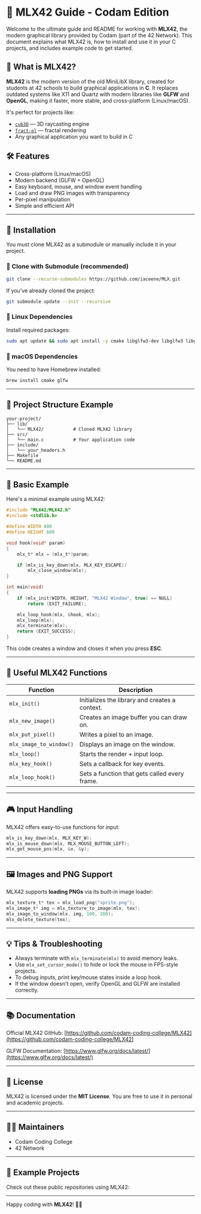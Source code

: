 # 🚀 MLX42 Guide - Codam Edition

Welcome to the ultimate guide and README for working with **MLX42**, the modern graphical library provided by Codam (part of the 42 Network). This document explains what MLX42 is, how to install and use it in your C projects, and includes example code to get started.

## 📌 What is MLX42?

**MLX42** is the modern version of the old MiniLibX library, created for students at 42 schools to build graphical applications in **C**. It replaces outdated systems like X11 and Quartz with modern libraries like **GLFW** and **OpenGL**, making it faster, more stable, and cross-platform (Linux/macOS).

It's perfect for projects like:

- [`cub3D`](https://github.com/42Paris/42cursus-cub3d) — 3D raycasting engine
- [`fract-ol`](https://github.com/42Paris/42cursus-fract-ol) — fractal rendering
- Any graphical application you want to build in C

## 🛠️ Features

- Cross-platform (Linux/macOS)
- Modern backend (GLFW + OpenGL)
- Easy keyboard, mouse, and window event handling
- Load and draw PNG images with transparency
- Per-pixel manipulation
- Simple and efficient API

---

## 🔧 Installation

You must clone MLX42 as a submodule or manually include it in your project.

### 🧱 Clone with Submodule (recommended)

```bash
git clone --recurse-submodules https://github.com/iaceene/MLX.git
````

If you’ve already cloned the project:

```bash
git submodule update --init --recursive
```

### 🐧 Linux Dependencies

Install required packages:

```bash
sudo apt update && sudo apt install -y cmake libglfw3-dev libglfw3 libgl1-mesa-dev libglu1-mesa-dev
```

### 🍎 macOS Dependencies

You need to have Homebrew installed:

```bash
brew install cmake glfw
```

---

## 📂 Project Structure Example

```
your-project/
├── lib/
│   └── MLX42/           # Cloned MLX42 library
├── src/
│   └── main.c           # Your application code
├── include/
│   └── your_headers.h
├── Makefile
└── README.md
```

---

## 📜 Basic Example

Here's a minimal example using MLX42:

```c
#include "MLX42/MLX42.h"
#include <stdlib.h>

#define WIDTH 800
#define HEIGHT 600

void hook(void* param)
{
    mlx_t* mlx = (mlx_t*)param;

    if (mlx_is_key_down(mlx, MLX_KEY_ESCAPE))
        mlx_close_window(mlx);
}

int main(void)
{
    if (mlx_init(WIDTH, HEIGHT, "MLX42 Window", true) == NULL)
        return (EXIT_FAILURE);

    mlx_loop_hook(mlx, &hook, mlx);
    mlx_loop(mlx);
    mlx_terminate(mlx);
    return (EXIT_SUCCESS);
}
```

This code creates a window and closes it when you press **ESC**.

---

## 🔗 Useful MLX42 Functions

| Function                | Description                                    |
| ----------------------- | ---------------------------------------------- |
| `mlx_init()`            | Initializes the library and creates a context. |
| `mlx_new_image()`       | Creates an image buffer you can draw on.       |
| `mlx_put_pixel()`       | Writes a pixel to an image.                    |
| `mlx_image_to_window()` | Displays an image on the window.               |
| `mlx_loop()`            | Starts the render + input loop.                |
| `mlx_key_hook()`        | Sets a callback for key events.                |
| `mlx_loop_hook()`       | Sets a function that gets called every frame.  |

---

## 🎮 Input Handling

MLX42 offers easy-to-use functions for input:

```c
mlx_is_key_down(mlx, MLX_KEY_W);
mlx_is_mouse_down(mlx, MLX_MOUSE_BUTTON_LEFT);
mlx_get_mouse_pos(mlx, &x, &y);
```

---

## 🖼️ Images and PNG Support

MLX42 supports **loading PNGs** via its built-in image loader:

```c
mlx_texture_t* tex = mlx_load_png("sprite.png");
mlx_image_t* img = mlx_texture_to_image(mlx, tex);
mlx_image_to_window(mlx, img, 100, 200);
mlx_delete_texture(tex);
```

---

## 💡 Tips & Troubleshooting

* Always terminate with `mlx_terminate(mlx)` to avoid memory leaks.
* Use `mlx_set_cursor_mode()` to hide or lock the mouse in FPS-style projects.
* To debug inputs, print key/mouse states inside a loop hook.
* If the window doesn't open, verify OpenGL and GLFW are installed correctly.

---

## 📚 Documentation

Official MLX42 GitHub: [https://github.com/codam-coding-college/MLX42](https://github.com/codam-coding-college/MLX42)

GLFW Documentation: [https://www.glfw.org/docs/latest/](https://www.glfw.org/docs/latest/)

---

## 🤝 License

MLX42 is licensed under the **MIT License**. You are free to use it in personal and academic projects.

---

## 🙋‍♂️ Maintainers

* Codam Coding College
* 42 Network

---

## 🧪 Example Projects

Check out these public repositories using MLX42:



---

Happy coding with **MLX42**! 🧠🎨

```

